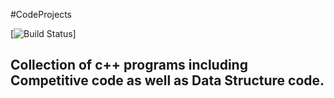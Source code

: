 #CodeProjects

[![Build Status](https://travis-ci.org/joemccann/dillinger.svg?branch=master)]

## Collection of c++ programs including Competitive code as well as Data Structure code.